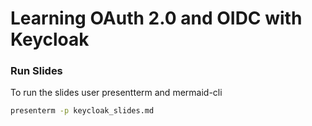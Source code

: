 # Learning OAuth 2.0 and OIDC with Keycloak


### Run Slides
To run the slides user presentterm and mermaid-cli
```sh
presenterm -p keycloak_slides.md
```
